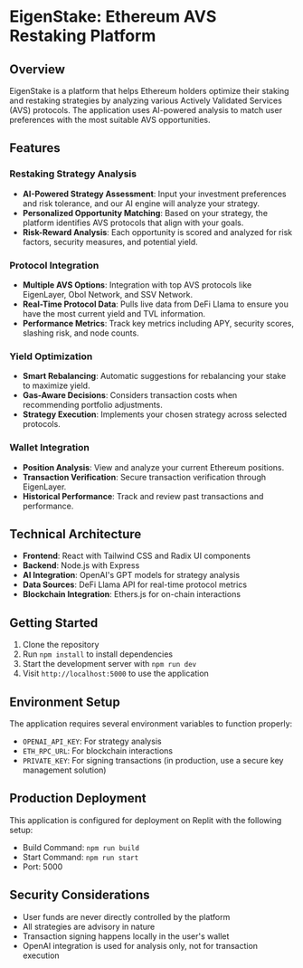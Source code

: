 
# EigenStake: Ethereum AVS Restaking Platform

## Overview

EigenStake is a platform that helps Ethereum holders optimize their staking and restaking strategies by analyzing various Actively Validated Services (AVS) protocols. The application uses AI-powered analysis to match user preferences with the most suitable AVS opportunities.

## Features

### Restaking Strategy Analysis
- **AI-Powered Strategy Assessment**: Input your investment preferences and risk tolerance, and our AI engine will analyze your strategy.
- **Personalized Opportunity Matching**: Based on your strategy, the platform identifies AVS protocols that align with your goals.
- **Risk-Reward Analysis**: Each opportunity is scored and analyzed for risk factors, security measures, and potential yield.

### Protocol Integration
- **Multiple AVS Options**: Integration with top AVS protocols like EigenLayer, Obol Network, and SSV Network.
- **Real-Time Protocol Data**: Pulls live data from DeFi Llama to ensure you have the most current yield and TVL information.
- **Performance Metrics**: Track key metrics including APY, security scores, slashing risk, and node counts.

### Yield Optimization
- **Smart Rebalancing**: Automatic suggestions for rebalancing your stake to maximize yield.
- **Gas-Aware Decisions**: Considers transaction costs when recommending portfolio adjustments.
- **Strategy Execution**: Implements your chosen strategy across selected protocols.

### Wallet Integration
- **Position Analysis**: View and analyze your current Ethereum positions.
- **Transaction Verification**: Secure transaction verification through EigenLayer.
- **Historical Performance**: Track and review past transactions and performance.

## Technical Architecture

- **Frontend**: React with Tailwind CSS and Radix UI components
- **Backend**: Node.js with Express
- **AI Integration**: OpenAI's GPT models for strategy analysis
- **Data Sources**: DeFi Llama API for real-time protocol metrics
- **Blockchain Integration**: Ethers.js for on-chain interactions

## Getting Started

1. Clone the repository
2. Run `npm install` to install dependencies
3. Start the development server with `npm run dev`
4. Visit `http://localhost:5000` to use the application

## Environment Setup

The application requires several environment variables to function properly:
- `OPENAI_API_KEY`: For strategy analysis
- `ETH_RPC_URL`: For blockchain interactions
- `PRIVATE_KEY`: For signing transactions (in production, use a secure key management solution)

## Production Deployment

This application is configured for deployment on Replit with the following setup:
- Build Command: `npm run build`
- Start Command: `npm run start`
- Port: 5000

## Security Considerations

- User funds are never directly controlled by the platform
- All strategies are advisory in nature
- Transaction signing happens locally in the user's wallet
- OpenAI integration is used for analysis only, not for transaction execution
